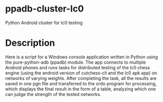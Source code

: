 # ppadb-cluster-lc0

Python Android cluster for lc0 testing

#  Description

Here is a script for a Windows console application written in Python using the pure-python-adb (ppadb) module. The app connects to multiple Android phones and runs tasks for distributed testing of the lc0 chess engine (using the android version of cutchess-cli and the lc0 apk app) on networks of varying weights. After completing the task, all the results are saved in one pgn file and transferred to the ordo program for processing, which displays the final result in the form of a table, analyzing which one can judge the strength of the tested networks.

# 
